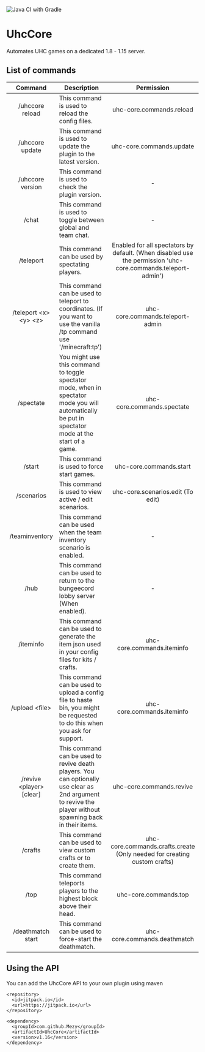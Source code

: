 ![Java CI with Gradle](https://github.com/Mezy/UhcCore/workflows/Java%20CI%20with%20Gradle/badge.svg)

# UhcCore
Automates UHC games on a dedicated 1.8 - 1.15 server.

## List of commands
Command | Description | Permission
:---: | --- | :---:
/uhccore reload | This command is used to reload the config files. | uhc-core.commands.reload
/uhccore update | This command is used to update the plugin to the latest version. | uhc-core.commands.update
/uhccore version | This command is used to check the plugin version. | -
/chat | This command is used to toggle between global and team chat. | -
/teleport <player> | This command can be used by spectating players. | Enabled for all spectators by default. (When disabled use the permission 'uhc-core.commands.teleport-admin')
/teleport \<x> \<y> \<z> | This command can be used to teleport to coordinates. (If you want to use the vanilla /tp command use '/minecraft:tp') | uhc-core.commands.teleport-admin
/spectate | You might use this command to toggle spectator mode, when in spectator mode you will automatically be put in spectator mode at the start of a game. | uhc-core.commands.spectate
/start | This command is used to force start games. | uhc-core.commands.start
/scenarios | This command is used to view active / edit scenarios. | uhc-core.scenarios.edit (To edit)
/teaminventory | This command can be used when the team inventory scenario is enabled. | -
/hub | This command can be used to return to the bungeecord lobby server (When enabled). | -
/iteminfo | This command can be used to generate the item json used in your config files for kits / crafts. | uhc-core.commands.iteminfo
/upload \<file> | This command can be used to upload a config file to haste bin, you might be requested to do this when you ask for support. | uhc-core.commands.iteminfo
/revive \<player> \[clear] | This command can be used to revive death players. You can optionally use clear as 2nd argument to revive the player without spawning back in their items. | uhc-core.commands.revive
/crafts | This command can be used to view custom crafts or to create them. | uhc-core.commands.crafts.create (Only needed for creating custom crafts)
 /top | This command teleports players to the highest block above their head. | uhc-core.commands.top 
 /deathmatch start | This command can be used to force-start the deathmatch. | uhc-core.commands.deathmatch 

## Using the API
You can add the UhcCore API to your own plugin using maven
```
<repository>
  <id>jitpack.io</id>
  <url>https://jitpack.io</url>
</repository>
```
```
<dependency>
  <groupId>com.github.Mezy</groupId>
  <artifactId>UhcCore</artifactId>
  <version>v1.16</version>
</dependency>
```
